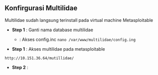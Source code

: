 Konfirgurasi Multilidae
-----------------------
Multilidae sudah langsung terinstall pada virtual machine Metasploitable
- **Step 1**    : Ganti nama database multilidae
    -    : Akses config.inc
    `nano /var/www/multilidae/config.ing`

- **Step 1**    : Akses multilidae pada metasploitable
```
http://10.151.36.64/mutillidae/
```
- **Step 2**    : 


